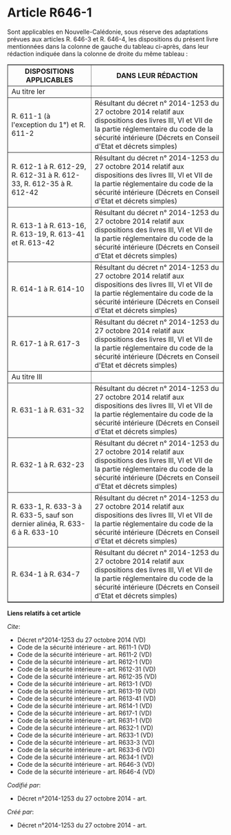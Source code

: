 # Article R646-1

Sont applicables en Nouvelle-Calédonie, sous réserve des adaptations prévues aux articles R. 646-3 et R. 646-4, les
dispositions du présent livre mentionnées dans la colonne de gauche du tableau ci-après, dans leur rédaction indiquée dans la
colonne de droite du même tableau : 

<table border="1">
    <tbody>
      <tr>
        <th>DISPOSITIONS APPLICABLES 

</th>
        <th>DANS LEUR RÉDACTION 

</th>
      </tr>
      <tr>
        <td valign="middle">Au titre Ier 

</td>
        <td>
      </td></tr>
      <tr>
        <td>
R. 611-1 (à l'exception du 1°) et R. 611-2 

</td>
        <td>Résultant du décret n° 2014-1253 du 27 octobre 2014 relatif aux dispositions des livres III, VI et VII de la
partie réglementaire du code de la sécurité intérieure (Décrets en Conseil d'Etat et décrets simples) 

</td>
      </tr>
      <tr>
        <td>
R. 612-1 à R. 612-29, R. 612-31 à R. 612-33, R. 612-35 à R. 612-42 

</td>
        <td>Résultant du décret n° 2014-1253 du 27 octobre 2014 relatif aux dispositions des livres III, VI et VII de la
partie réglementaire du code de la sécurité intérieure (Décrets en Conseil d'Etat et décrets simples) 

</td>
      </tr>
      <tr>
        <td>
R. 613-1 à R. 613-16, R. 613-19, R. 613-41 et R. 613-42 

</td>
        <td>Résultant du décret n° 2014-1253 du 27 octobre 2014 relatif aux dispositions des livres III, VI et VII de la
partie réglementaire du code de la sécurité intérieure (Décrets en Conseil d'Etat et décrets simples) 

</td>
      </tr>
      <tr>
        <td>
R. 614-1 à R. 614-10 

</td>
        <td>Résultant du décret n° 2014-1253 du 27 octobre 2014 relatif aux dispositions des livres III, VI et VII de la
partie réglementaire du code de la sécurité intérieure (Décrets en Conseil d'Etat et décrets simples) 

</td>
      </tr>
      <tr>
        <td>
R. 617-1 à R. 617-3 

</td>
        <td>Résultant du décret n° 2014-1253 du 27 octobre 2014 relatif aux dispositions des livres III, VI et VII de la
partie réglementaire du code de la sécurité intérieure (Décrets en Conseil d'Etat et décrets simples) 

</td>
      </tr>
      <tr>
        <td>Au titre III 

</td>
        <td>
      </td></tr>
      <tr>
        <td>
R. 631-1 à R. 631-32 

</td>
        <td>Résultant du décret n° 2014-1253 du 27 octobre 2014 relatif aux dispositions des livres III, VI et VII de la
partie réglementaire du code de la sécurité intérieure (Décrets en Conseil d'Etat et décrets simples) 

</td>
      </tr>
      <tr>
        <td>
R. 632-1 à R. 632-23 

</td>
        <td>Résultant du décret n° 2014-1253 du 27 octobre 2014 relatif aux dispositions des livres III, VI et VII de la
partie réglementaire du code de la sécurité intérieure (Décrets en Conseil d'Etat et décrets simples) 

</td>
      </tr>
      <tr>
        <td>
R. 633-1, R. 633-3 à R. 633-5, sauf son dernier alinéa, R. 633-6 à R. 633-10 

</td>
        <td>Résultant du décret n° 2014-1253 du 27 octobre 2014 relatif aux dispositions des livres III, VI et VII de la
partie réglementaire du code de la sécurité intérieure (Décrets en Conseil d'Etat et décrets simples) 

</td>
      </tr>
      <tr>
        <td>
R. 634-1 à R. 634-7

</td>
        <td>Résultant du décret n° 2014-1253 du 27 octobre 2014 relatif aux dispositions des livres III, VI et VII de la
partie réglementaire du code de la sécurité intérieure (Décrets en Conseil d'Etat et décrets simples)

</td>
      </tr>
    </tbody>
  </table>

**Liens relatifs à cet article**

_Cite_:

  - Décret n°2014-1253 du 27 octobre 2014 (VD)
  - Code de la sécurité intérieure - art. R611-1 (VD)
  - Code de la sécurité intérieure - art. R611-2 (VD)
  - Code de la sécurité intérieure - art. R612-1 (VD)
  - Code de la sécurité intérieure - art. R612-31 (VD)
  - Code de la sécurité intérieure - art. R612-35 (VD)
  - Code de la sécurité intérieure - art. R613-1 (VD)
  - Code de la sécurité intérieure - art. R613-19 (VD)
  - Code de la sécurité intérieure - art. R613-41 (VD)
  - Code de la sécurité intérieure - art. R614-1 (VD)
  - Code de la sécurité intérieure - art. R617-1 (VD)
  - Code de la sécurité intérieure - art. R631-1 (VD)
  - Code de la sécurité intérieure - art. R632-1 (VD)
  - Code de la sécurité intérieure - art. R633-1 (VD)
  - Code de la sécurité intérieure - art. R633-3 (VD)
  - Code de la sécurité intérieure - art. R633-6 (VD)
  - Code de la sécurité intérieure - art. R634-1 (VD)
  - Code de la sécurité intérieure - art. R646-3 (VD)
  - Code de la sécurité intérieure - art. R646-4 (VD)

_Codifié par_:

  - Décret n°2014-1253 du 27 octobre 2014 - art.

_Créé par_:

  - Décret n°2014-1253 du 27 octobre 2014 - art.
